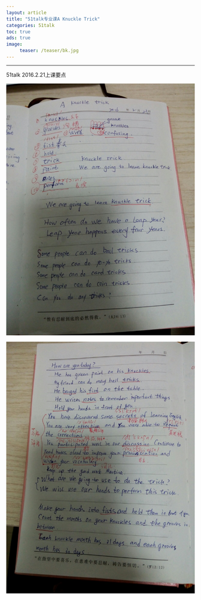 ```yaml
---
layout: article
title: "51talk专业课A Knuckle Trick"
categories: 51talk
toc: true
ads: true
image:
     teaser: /teaser/bk.jpg
---
```


---

51talk   2016.2.21上课要点

![ss](https://github.com/storage201602/storage201602/blob/master/chenyifan2016/_posts/51talk/2016-02-22-112651talk.md/0222_57.jpg?raw=true)

![ss](https://github.com/storage201602/storage201602/blob/master/chenyifan2016/_posts/51talk/2016-02-22-112651talk.md/0222_58.jpg?raw=true)